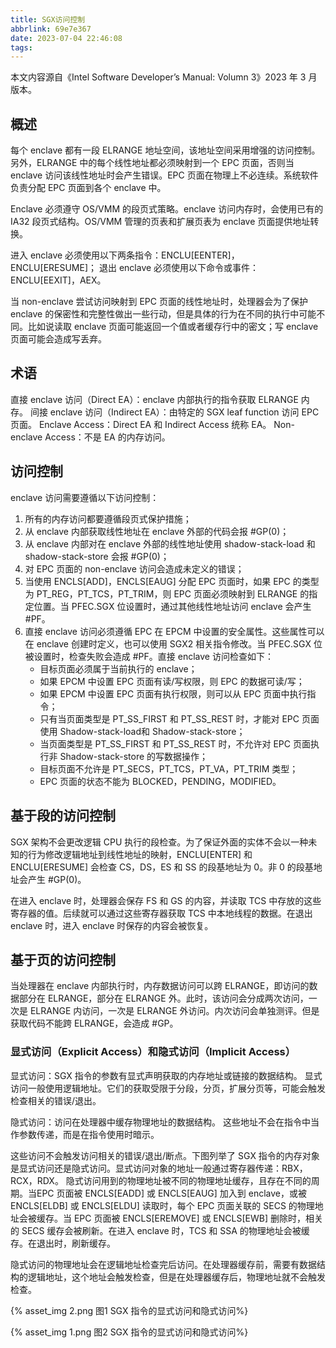 ```yaml
---
title: SGX访问控制
abbrlink: 69e7e367
date: 2023-07-04 22:46:08
tags:
---
```


本文内容源自《Intel Software Developer’s Manual: Volumn 3》2023 年 3 月版本。

<!-- more -->

## 概述
每个 enclave 都有一段 ELRANGE 地址空间，该地址空间采用增强的访问控制。另外，ELRANGE 中的每个线性地址都必须映射到一个 EPC 页面，否则当 enclave 访问该线性地址时会产生错误。EPC 页面在物理上不必连续。系统软件负责分配 EPC 页面到各个 enclave 中。

Enclave 必须遵守 OS/VMM 的段页式策略。enclave 访问内存时，会使用已有的 IA32 段页式结构。OS/VMM 管理的页表和扩展页表为 enclave 页面提供地址转换。

进入 enclave 必须使用以下两条指令：ENCLU[EENTER]，ENCLU[ERESUME]；
退出 enclave 必须使用以下命令或事件：ENCLU[EEXIT]，AEX。

当 non-enclave 尝试访问映射到 EPC 页面的线性地址时，处理器会为了保护 enclave 的保密性和完整性做出一些行动，但是具体的行为在不同的执行中可能不同。比如说读取 enclave 页面可能返回一个值或者缓存行中的密文；写 enclave 页面可能会造成写丢弃。

## 术语

直接 enclave 访问（Direct EA）：enclave 内部执行的指令获取 ELRANGE 内存。
间接 enclave 访问（Indirect EA）：由特定的 SGX leaf function 访问 EPC 页面。
Enclave Access：Direct EA 和 Indirect Access 统称 EA。
Non-enclave Access：不是 EA 的内存访问。

## 访问控制

enclave 访问需要遵循以下访问控制：
1. 所有的内存访问都要遵循段页式保护措施；
2. 从 enclave 内部获取线性地址在 enclave 外部的代码会报 #GP(0)；
3. 从 enclave 内部对在 enclave 外部的线性地址使用 shadow-stack-load 和 shadow-stack-store 会报 #GP(0)；
4. 对 EPC 页面的 non-enclave 访问会造成未定义的错误；
5. 当使用 ENCLS[ADD]，ENCLS[EAUG] 分配 EPC 页面时，如果 EPC 的类型为 PT_REG，PT_TCS，PT_TRIM，则 EPC 页面必须映射到 ELRANGE 的指定位置。当 PFEC.SGX 位设置时，通过其他线性地址访问 enclave 会产生 #PF。
6. 直接 enclave 访问必须遵循 EPC 在 EPCM 中设置的安全属性。这些属性可以在 enclave 创建时定义，也可以使用 SGX2 相关指令修改。当 PFEC.SGX 位被设置时，检查失败会造成 #PF。直接 enclave 访问检查如下：
    - 目标页面必须属于当前执行的 enclave；
    - 如果 EPCM 中设置 EPC 页面有读/写权限，则 EPC 的数据可读/写；
    - 如果 EPCM 中设置 EPC 页面有执行权限，则可以从 EPC 页面中执行指令；
    - 只有当页面类型是 PT_SS_FIRST 和 PT_SS_REST 时，才能对 EPC 页面使用 Shadow-stack-load和 Shadow-stack-store；
    - 当页面类型是 PT_SS_FIRST 和 PT_SS_REST 时，不允许对 EPC 页面执行非 Shadow-stack-store 的写数据操作；
    - 目标页面不允许是 PT_SECS，PT_TCS，PT_VA，PT_TRIM 类型；
    - EPC 页面的状态不能为 BLOCKED，PENDING，MODIFIED。

## 基于段的访问控制

SGX 架构不会更改逻辑 CPU 执行的段检查。为了保证外面的实体不会以一种未知的行为修改逻辑地址到线性地址的映射，ENCLU[ENTER] 和 ENCLU[ERESUME] 会检查 CS，DS，ES 和 SS 的段基地址为 0。非 0 的段基地址会产生 #GP(0)。

在进入 enclave 时，处理器会保存 FS 和 GS 的内容，并读取 TCS 中存放的这些寄存器的值。后续就可以通过这些寄存器获取 TCS 中本地线程的数据。在退出 enclave 时，进入 enclave 时保存的内容会被恢复。

## 基于页的访问控制

当处理器在 enclave 内部执行时，内存数据访问可以跨 ELRANGE，即访问的数据部分在 ELRANGE，部分在 ELRANGE 外。此时，该访问会分成两次访问，一次是 ELRANGE 内访问，一次是 ELRANGE 外访问。内次访问会单独测评。但是获取代码不能跨 ELRANGE，会造成 #GP。

### 显式访问（Explicit Access）和隐式访问（Implicit Access）
显式访问：SGX 指令的参数有显式声明获取的内存地址或链接的数据结构。
显式访问一般使用逻辑地址。它们的获取受限于分段，分页，扩展分页等，可能会触发检查相关的错误/退出。

隐式访问：访问在处理器中缓存物理地址的数据结构。
这些地址不会在指令中当作参数传递，而是在指令使用时暗示。

这些访问不会触发访问相关的错误/退出/断点。下图列举了 SGX 指令的内存对象是显式访问还是隐式访问。显式访问对象的地址一般通过寄存器传递：RBX，RCX，RDX。
隐式访问用到的物理地址被不同的物理地址缓存，且存在不同的周期。当EPC 页面被 ENCLS[EADD] 或 ENCLS[EAUG] 加入到 enclave，或被 ENCLS[ELDB] 或 ENCLS[ELDU] 读取时，每个 EPC 页面关联的 SECS 的物理地址会被缓存。当 EPC 页面被 ENCLS[EREMOVE] 或 ENCLS[EWB] 删除时，相关的 SECS 缓存会被刷新。在进入 enclave 时，TCS 和 SSA 的物理地址会被缓存。在退出时，刷新缓存。

隐式访问的物理地址会在逻辑地址检查完后访问。在处理器缓存前，需要有数据结构的逻辑地址，这个地址会触发检查，但是在处理器缓存后，物理地址就不会触发检查。

{% asset_img 2.png 图1 SGX 指令的显式访问和隐式访问%}

{% asset_img 1.png 图2 SGX 指令的显式访问和隐式访问%}